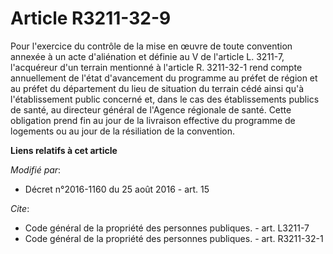 # Article R3211-32-9

Pour l'exercice du contrôle de la mise en œuvre de toute convention annexée à un acte d'aliénation et définie au V de
l'article L. 3211-7, l'acquéreur d'un terrain mentionné à l'article R. 3211-32-1 rend compte annuellement de l'état
d'avancement du programme au préfet de région et au préfet du département du lieu de situation du terrain cédé ainsi qu'à
l'établissement public concerné et, dans le cas des établissements publics de santé, au directeur général de l'Agence
régionale de santé. Cette obligation prend fin au jour de la livraison effective du programme de logements ou au jour de la
résiliation de la convention.

**Liens relatifs à cet article**

_Modifié par_:

  - Décret n°2016-1160 du 25 août 2016 - art. 15

_Cite_:

  - Code général de la propriété des personnes publiques. - art. L3211-7
  - Code général de la propriété des personnes publiques. - art. R3211-32-1
